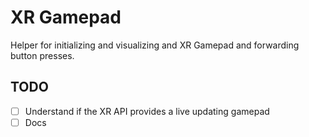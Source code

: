 # XR Gamepad

Helper for initializing and visualizing and XR Gamepad and forwarding button presses.

## TODO
- [ ] Understand if the XR API provides a live updating gamepad
- [ ] Docs
